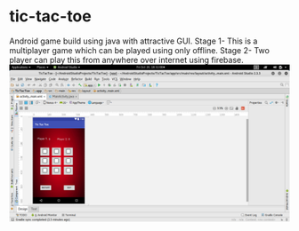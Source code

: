 # tic-tac-toe
Android game build using java with attractive GUI.
Stage 1- This is a multiplayer game which can be played using only offline.
Stage 2- Two player can play this from anywhere over internet using firebase.
![alt text](https://github.com/rajdeepp26/tic-tac-toe/blob/master/Screenshot%20from%202017-10-20%2018-31-08.png)
